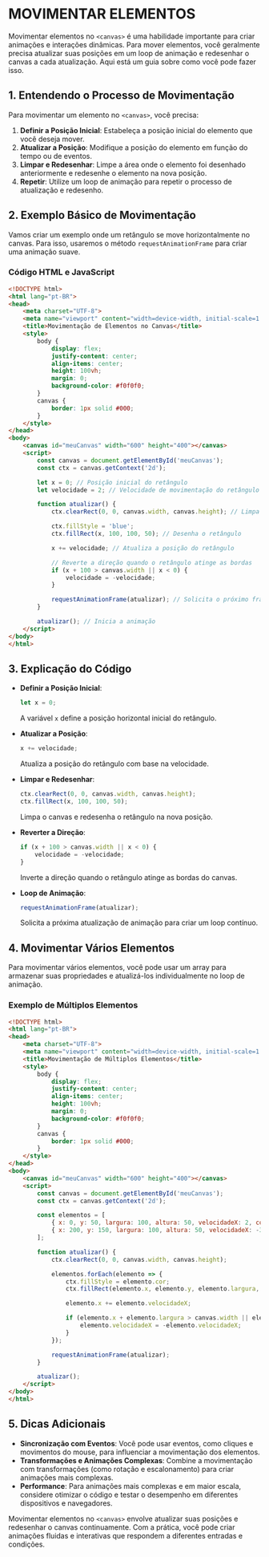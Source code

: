 # MOVIMENTAR ELEMENTOS
Movimentar elementos no `<canvas>` é uma habilidade importante para criar animações e interações dinâmicas. Para mover elementos, você geralmente precisa atualizar suas posições em um loop de animação e redesenhar o canvas a cada atualização. Aqui está um guia sobre como você pode fazer isso.

## 1. **Entendendo o Processo de Movimentação**
Para movimentar um elemento no `<canvas>`, você precisa:

1. **Definir a Posição Inicial**: Estabeleça a posição inicial do elemento que você deseja mover.
2. **Atualizar a Posição**: Modifique a posição do elemento em função do tempo ou de eventos.
3. **Limpar e Redesenhar**: Limpe a área onde o elemento foi desenhado anteriormente e redesenhe o elemento na nova posição.
4. **Repetir**: Utilize um loop de animação para repetir o processo de atualização e redesenho.

## 2. **Exemplo Básico de Movimentação**
Vamos criar um exemplo onde um retângulo se move horizontalmente no canvas. Para isso, usaremos o método `requestAnimationFrame` para criar uma animação suave.

### Código HTML e JavaScript
```html
<!DOCTYPE html>
<html lang="pt-BR">
<head>
    <meta charset="UTF-8">
    <meta name="viewport" content="width=device-width, initial-scale=1.0">
    <title>Movimentação de Elementos no Canvas</title>
    <style>
        body {
            display: flex;
            justify-content: center;
            align-items: center;
            height: 100vh;
            margin: 0;
            background-color: #f0f0f0;
        }
        canvas {
            border: 1px solid #000;
        }
    </style>
</head>
<body>
    <canvas id="meuCanvas" width="600" height="400"></canvas>
    <script>
        const canvas = document.getElementById('meuCanvas');
        const ctx = canvas.getContext('2d');

        let x = 0; // Posição inicial do retângulo
        let velocidade = 2; // Velocidade de movimentação do retângulo

        function atualizar() {
            ctx.clearRect(0, 0, canvas.width, canvas.height); // Limpa o canvas

            ctx.fillStyle = 'blue';
            ctx.fillRect(x, 100, 100, 50); // Desenha o retângulo

            x += velocidade; // Atualiza a posição do retângulo

            // Reverte a direção quando o retângulo atinge as bordas
            if (x + 100 > canvas.width || x < 0) {
                velocidade = -velocidade;
            }

            requestAnimationFrame(atualizar); // Solicita o próximo frame de animação
        }

        atualizar(); // Inicia a animação
    </script>
</body>
</html>
```

## 3. **Explicação do Código**
- **Definir a Posição Inicial**:
  ```javascript
  let x = 0;
  ```
  A variável `x` define a posição horizontal inicial do retângulo.

- **Atualizar a Posição**:
  ```javascript
  x += velocidade;
  ```
  Atualiza a posição do retângulo com base na velocidade.

- **Limpar e Redesenhar**:
  ```javascript
  ctx.clearRect(0, 0, canvas.width, canvas.height);
  ctx.fillRect(x, 100, 100, 50);
  ```
  Limpa o canvas e redesenha o retângulo na nova posição.

- **Reverter a Direção**:
  ```javascript
  if (x + 100 > canvas.width || x < 0) {
      velocidade = -velocidade;
  }
  ```
  Inverte a direção quando o retângulo atinge as bordas do canvas.

- **Loop de Animação**:
  ```javascript
  requestAnimationFrame(atualizar);
  ```
  Solicita a próxima atualização de animação para criar um loop contínuo.

## 4. **Movimentar Vários Elementos**
Para movimentar vários elementos, você pode usar um array para armazenar suas propriedades e atualizá-los individualmente no loop de animação.

### Exemplo de Múltiplos Elementos
```html
<!DOCTYPE html>
<html lang="pt-BR">
<head>
    <meta charset="UTF-8">
    <meta name="viewport" content="width=device-width, initial-scale=1.0">
    <title>Movimentação de Múltiplos Elementos</title>
    <style>
        body {
            display: flex;
            justify-content: center;
            align-items: center;
            height: 100vh;
            margin: 0;
            background-color: #f0f0f0;
        }
        canvas {
            border: 1px solid #000;
        }
    </style>
</head>
<body>
    <canvas id="meuCanvas" width="600" height="400"></canvas>
    <script>
        const canvas = document.getElementById('meuCanvas');
        const ctx = canvas.getContext('2d');

        const elementos = [
            { x: 0, y: 50, largura: 100, altura: 50, velocidadeX: 2, cor: 'red' },
            { x: 200, y: 150, largura: 100, altura: 50, velocidadeX: -3, cor: 'green' }
        ];

        function atualizar() {
            ctx.clearRect(0, 0, canvas.width, canvas.height);

            elementos.forEach(elemento => {
                ctx.fillStyle = elemento.cor;
                ctx.fillRect(elemento.x, elemento.y, elemento.largura, elemento.altura);

                elemento.x += elemento.velocidadeX;

                if (elemento.x + elemento.largura > canvas.width || elemento.x < 0) {
                    elemento.velocidadeX = -elemento.velocidadeX;
                }
            });

            requestAnimationFrame(atualizar);
        }

        atualizar();
    </script>
</body>
</html>
```

## 5. **Dicas Adicionais**
- **Sincronização com Eventos**: Você pode usar eventos, como cliques e movimentos do mouse, para influenciar a movimentação dos elementos.
- **Transformações e Animações Complexas**: Combine a movimentação com transformações (como rotação e escalonamento) para criar animações mais complexas.
- **Performance**: Para animações mais complexas e em maior escala, considere otimizar o código e testar o desempenho em diferentes dispositivos e navegadores.

Movimentar elementos no `<canvas>` envolve atualizar suas posições e redesenhar o canvas continuamente. Com a prática, você pode criar animações fluidas e interativas que respondem a diferentes entradas e condições. 